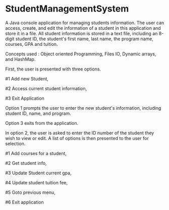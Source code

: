 # StudentManagementSystem
A Java console application for managing students information.
The user can access, create, and edit the information of a student in this application and store it in a file.
All student information is stored in a text file, including an 8-digit student ID,
the student's first name, last name, the program name, courses, GPA and tuition.

Concepts used : Object oriented Programming, Files IO, Dynamic arrays, and HashMap.

First, the user is presented with three options.

#1 Add new Student,

#2 Access current student information,

#3 Exit Application


Option 1 prompts the user to enter the new student's information, including student ID, name, and program.

Option 3 exits from the application. 

In option 2, the user is asked to enter the ID number of the student they wish to view or edit. A list of options is then presented to the user for selection.

  #1 Add courses for a student,
  
  #2 Get student info,
  
  #3 Update Student current gpa,
  
  #4 Update student tuition fee,
  
  #5 Goto previous menu,
  
  #6 Exit application
